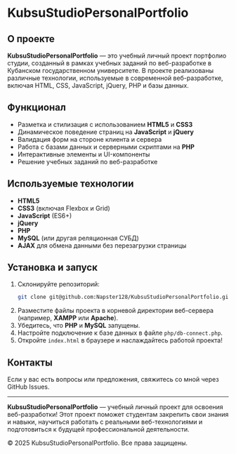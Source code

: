 # KubsuStudioPersonalPortfolio

## О проекте
**KubsuStudioPersonalPortfolio** — это учебный личный проект портфолио студии, созданный в рамках учебных заданий по веб-разработке в Кубанском государственном университете. В проекте реализованы различные технологии, используемые в современной веб-разработке, включая HTML, CSS, JavaScript, jQuery, PHP и базы данных.

## Функционал
- Разметка и стилизация с использованием **HTML5** и **CSS3**
- Динамическое поведение страниц на **JavaScript** и **jQuery**
- Валидация форм на стороне клиента и сервера
- Работа с базами данных и серверными скриптами на **PHP**
- Интерактивные элементы и UI-компоненты
- Решение учебных заданий по веб-разработке

## Используемые технологии
- **HTML5**
- **CSS3** (включая Flexbox и Grid)
- **JavaScript** (ES6+)
- **jQuery**
- **PHP**
- **MySQL** (или другая реляционная СУБД)
- **AJAX** для обмена данными без перезагрузки страницы

## Установка и запуск
1. Склонируйте репозиторий:
   ```sh
   git clone git@github.com:Napster128/KubsuStudioPersonalPortfolio.git
   ```
2. Разместите файлы проекта в корневой директории веб-сервера (например, **XAMPP** или **Apache**).
3. Убедитесь, что **PHP** и **MySQL** запущены.
4. Настройте подключение к базе данных в файле `php/db-connect.php`.
5. Откройте `index.html` в браузере и наслаждайтесь работой проекта!

## Контакты
Если у вас есть вопросы или предложения, свяжитесь со мной через GitHub Issues.

---

**KubsuStudioPersonalPortfolio** — учебный личный проект для освоения веб-разработки! Этот проект поможет студентам закрепить свои знания и навыки, научиться работать с реальными веб-технологиями и подготовиться к будущей профессиональной деятельности.

© 2025 KubsuStudioPersonalPortfolio. Все права защищены.